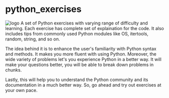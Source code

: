# python_exercises
![logo](python(1).png)
A set of Python exercises with varying range of difficulty and learning. Each exercise has complete set of explaination for the code. It also includes tips from commonly used Python modules like OS, itertools, random, string, and so on.

The idea behind it is to enhance the user's familiarity with Python syntax and methods. It makes you more fluent with using Python. Moreover, the wide variety of problems let's you experience Python in a better way. It will make your questions better, you will be able to break down problems in chunks.

Lastly, this will help you to understand the Python community and its documentation in a much better way. So, go ahead and try out exercises at your own pace.
